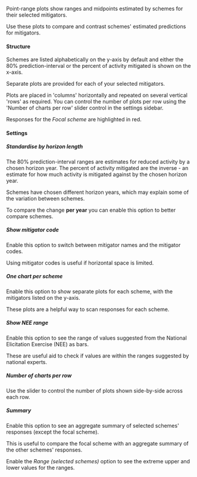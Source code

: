 Point-range plots show ranges and midpoints estimated by schemes for their selected mitigators.

Use these plots to compare and contrast schemes' estimated predictions for mitigators.

#### Structure

Schemes are listed alphabetically on the y-axis by default and either the 80% prediction-interval or the percent of activity mitigated is shown on the x-axis.

Separate plots are provided for each of your selected mitigators.

Plots are placed in 'columns' horizontally and repeated on several vertical 'rows' as required.
You can control the number of plots per row using the 'Number of charts per row' slider control in the settings sidebar.

Responses for the *Focal scheme* are highlighted in red.

#### Settings

##### Standardise by horizon length

The 80% prediction-interval ranges are estimates for reduced activity by a chosen horizon year. The percent of activity mitigated are the inverse - an estimate for how much activity is mitigated against by the chosen horizon year.

Schemes have chosen different horizon years, which may explain some of the variation between schemes.

To compare the change **per year** you can enable this option to better compare schemes.

##### Show mitigator code

Enable this option to switch between mitigator names and the mitigator codes.

Using mitigator codes is useful if horizontal space is limited.

##### One chart per scheme

Enable this option to show separate plots for each scheme, with the mitigators listed on the y-axis.

These plots are a helpful way to scan responses for each scheme.

##### Show NEE range

Enable this option to see the range of values suggested from the National Elicitation Exercise (NEE) as bars.

These are useful aid to check if values are within the ranges suggested by national experts.

##### Number of charts per row

Use the slider to control the number of plots shown side-by-side across each row.

##### Summary

Enable this option to see an aggregate summary of selected schemes' responses (except the focal scheme).

This is useful to compare the focal scheme with an aggregate summary of the other schemes' responses.

Enable the *Range (selected schemes)* option to see the extreme upper and lower values for the ranges.
